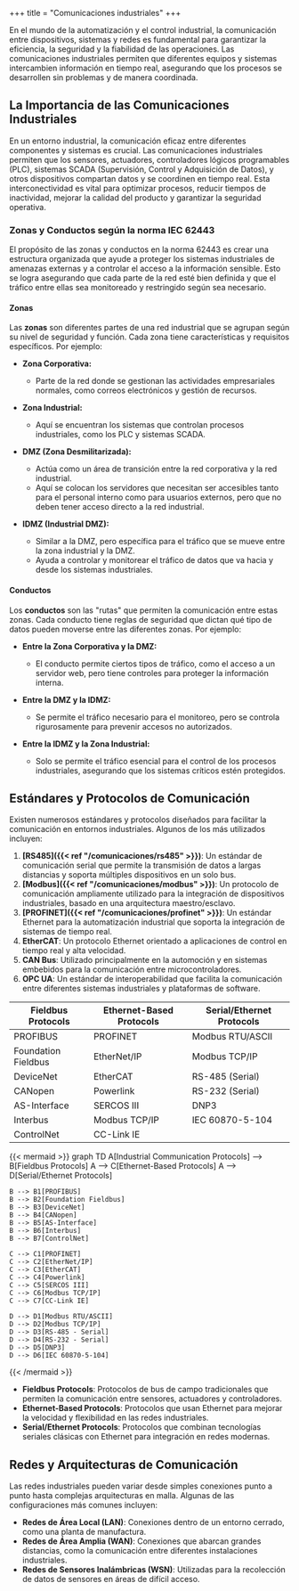 +++
title = "Comunicaciones industriales"
+++

En el mundo de la automatización y el control industrial, la comunicación entre dispositivos, sistemas y redes es fundamental para garantizar la eficiencia, la seguridad y la fiabilidad de las operaciones.
Las comunicaciones industriales permiten que diferentes equipos y sistemas intercambien información en tiempo real, asegurando que los procesos se desarrollen sin problemas y de manera coordinada.

## La Importancia de las Comunicaciones Industriales
En un entorno industrial, la comunicación eficaz entre diferentes componentes y sistemas es crucial.
Las comunicaciones industriales permiten que los sensores, actuadores, controladores lógicos programables (PLC), sistemas SCADA (Supervisión, Control y Adquisición de Datos), 
y otros dispositivos compartan datos y se coordinen en tiempo real. Esta interconectividad es vital para optimizar procesos, reducir tiempos de inactividad,
mejorar la calidad del producto y garantizar la seguridad operativa.

### Zonas y Conductos según la norma IEC 62443

El propósito de las zonas y conductos en la norma 62443 es crear una estructura organizada que ayude a proteger los sistemas industriales de amenazas externas y a controlar el acceso a la información sensible. Esto se logra asegurando que cada parte de la red esté bien definida y que el tráfico entre ellas sea monitoreado y restringido según sea necesario.

#### Zonas
Las **zonas** son diferentes partes de una red industrial que se agrupan según su nivel de seguridad y función. Cada zona tiene características y requisitos específicos. Por ejemplo:

- **Zona Corporativa:** 
  - Parte de la red donde se gestionan las actividades empresariales normales, como correos electrónicos y gestión de recursos.
  
- **Zona Industrial:** 
  - Aquí se encuentran los sistemas que controlan procesos industriales, como los PLC y sistemas SCADA.
  
- **DMZ (Zona Desmilitarizada):** 
  - Actúa como un área de transición entre la red corporativa y la red industrial.
  - Aquí se colocan los servidores que necesitan ser accesibles tanto para el personal interno como para usuarios externos, pero que no deben tener acceso directo a la red industrial.
  
- **IDMZ (Industrial DMZ):** 
  - Similar a la DMZ, pero específica para el tráfico que se mueve entre la zona industrial y la DMZ.
  - Ayuda a controlar y monitorear el tráfico de datos que va hacia y desde los sistemas industriales.

#### Conductos
Los **conductos** son las "rutas" que permiten la comunicación entre estas zonas. Cada conducto tiene reglas de seguridad que dictan qué tipo de datos pueden moverse entre las diferentes zonas. Por ejemplo:

- **Entre la Zona Corporativa y la DMZ:**
  - El conducto permite ciertos tipos de tráfico, como el acceso a un servidor web, pero tiene controles para proteger la información interna.

- **Entre la DMZ y la IDMZ:**
  - Se permite el tráfico necesario para el monitoreo, pero se controla rigurosamente para prevenir accesos no autorizados.

- **Entre la IDMZ y la Zona Industrial:**
  - Solo se permite el tráfico esencial para el control de los procesos industriales, asegurando que los sistemas críticos estén protegidos.




## Estándares y Protocolos de Comunicación
Existen numerosos estándares y protocolos diseñados para facilitar la comunicación en entornos industriales. Algunos de los más utilizados incluyen:


1. **[RS485]({{< ref "/comunicaciones/rs485" >}})**: Un estándar de comunicación serial que permite la transmisión de datos a largas distancias y soporta múltiples dispositivos en un solo bus.
2. **[Modbus]({{< ref "/comunicaciones/modbus" >}})**: Un protocolo de comunicación ampliamente utilizado para la integración de dispositivos industriales, basado en una arquitectura maestro/esclavo.
3. **[PROFINET]({{< ref "/comunicaciones/profinet" >}})**: Un estándar Ethernet para la automatización industrial que soporta la integración de sistemas de tiempo real.
4. **EtherCAT**: Un protocolo Ethernet orientado a aplicaciones de control en tiempo real y alta velocidad.
5. **CAN Bus**: Utilizado principalmente en la automoción y en sistemas embebidos para la comunicación entre microcontroladores.
6. **OPC UA**: Un estándar de interoperabilidad que facilita la comunicación entre diferentes sistemas industriales y plataformas de software.

| Fieldbus Protocols            | Ethernet-Based Protocols      | Serial/Ethernet Protocols     |
|-------------------------------|-------------------------------|-------------------------------|
| PROFIBUS                      | PROFINET                      | Modbus RTU/ASCII              |
| Foundation Fieldbus            | EtherNet/IP                   | Modbus TCP/IP                 |
| DeviceNet                     | EtherCAT                      | RS-485 (Serial)               |
| CANopen                       | Powerlink                     | RS-232 (Serial)               |
| AS-Interface                  | SERCOS III                    | DNP3                          |
| Interbus                      | Modbus TCP/IP                 | IEC 60870-5-104               |
| ControlNet                    | CC-Link IE                    |                               |


{{< mermaid >}}
graph TD
    A[Industrial Communication Protocols] --> B[Fieldbus Protocols]
    A --> C[Ethernet-Based Protocols]
    A --> D[Serial/Ethernet Protocols]

    B --> B1[PROFIBUS]
    B --> B2[Foundation Fieldbus]
    B --> B3[DeviceNet]
    B --> B4[CANopen]
    B --> B5[AS-Interface]
    B --> B6[Interbus]
    B --> B7[ControlNet]

    C --> C1[PROFINET]
    C --> C2[EtherNet/IP]
    C --> C3[EtherCAT]
    C --> C4[Powerlink]
    C --> C5[SERCOS III]
    C --> C6[Modbus TCP/IP]
    C --> C7[CC-Link IE]

    D --> D1[Modbus RTU/ASCII]
    D --> D2[Modbus TCP/IP]
    D --> D3[RS-485 - Serial]
    D --> D4[RS-232 - Serial]
    D --> D5[DNP3]
    D --> D6[IEC 60870-5-104]
{{< /mermaid >}}


* **Fieldbus Protocols**: Protocolos de bus de campo tradicionales que permiten la comunicación entre sensores, actuadores y controladores.
* **Ethernet-Based Protocols**: Protocolos que usan Ethernet para mejorar la velocidad y flexibilidad en las redes industriales.
* **Serial/Ethernet Protocols**: Protocolos que combinan tecnologías seriales clásicas con Ethernet para integración en redes modernas.

## Redes y Arquitecturas de Comunicación
Las redes industriales pueden variar desde simples conexiones punto a punto hasta complejas arquitecturas en malla. Algunas de las configuraciones más comunes incluyen:

  * **Redes de Área Local (LAN)**: Conexiones dentro de un entorno cerrado, como una planta de manufactura.
  * **Redes de Área Amplia (WAN)**: Conexiones que abarcan grandes distancias, como la comunicación entre diferentes instalaciones industriales.
  * **Redes de Sensores Inalámbricas (WSN)**: Utilizadas para la recolección de datos de sensores en áreas de difícil acceso.

